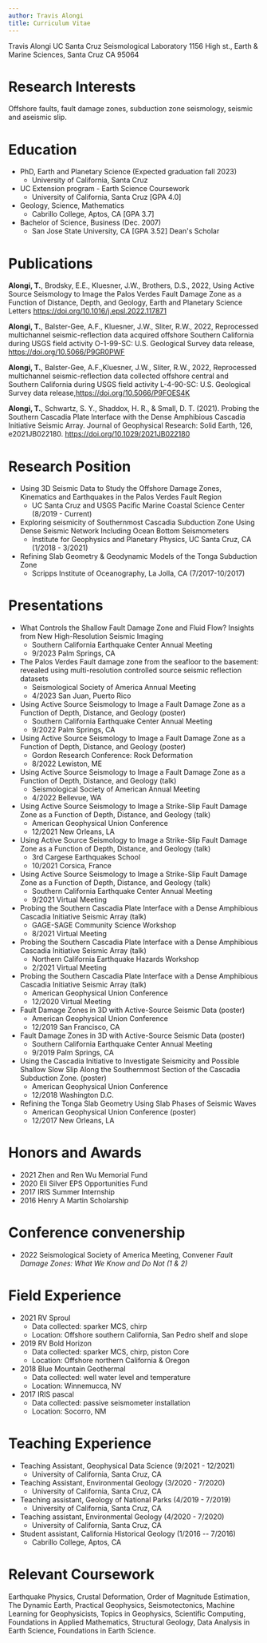 ```yaml
---
author: Travis Alongi
title: Curriculum Vitae
---
```


Travis Alongi 
UC Santa Cruz Seismological Laboratory 1156 High st.,
Earth & Marine Sciences, Santa Cruz CA 95064

# Research Interests

Offshore faults, fault damage zones, subduction zone seismology, seismic
and aseismic slip.

# Education

-   PhD, Earth and Planetary Science (Expected graduation fall 2023)
    -   University of California, Santa Cruz
-   UC Extension program - Earth Science Coursework
    -   University of California, Santa Cruz \[GPA 4.0\]
-   Geology, Science, Mathematics
    -   Cabrillo College, Aptos, CA \[GPA 3.7\]
-   Bachelor of Science, Business (Dec. 2007)
    -   San Jose State University, CA \[GPA 3.52\] Dean's Scholar

# Publications

**Alongi, T.**, Brodsky, E.E., Kluesner, J.W., Brothers, D.S., 2022,
Using Active Source Seismology to Image the Palos Verdes Fault Damage
Zone as a Function of Distance, Depth, and Geology, Earth and Planetary
Science Letters <https://doi.org/10.1016/j.epsl.2022.117871>

**Alongi, T.**, Balster-Gee, A.F., Kluesner, J.W., Sliter, R.W., 2022,
Reprocessed multichannel seismic-reflection data acquired offshore
Southern California during USGS field activity O-1-99-SC: U.S.
Geological Survey data release, <https://doi.org/10.5066/P9GR0PWF>

**Alongi, T.**, Balster-Gee, A.F.,Kluesner, J.W., Sliter, R.W., 2022,
Reprocessed multichannel seismic-reflection data collected offshore
central and Southern California during USGS field activity L-4-90-SC:
U.S. Geological Survey data release,<https://doi.org/10.5066/P9FOES4K>

**Alongi, T.**, Schwartz, S. Y., Shaddox, H. R., & Small, D. T. (2021).
Probing the Southern Cascadia Plate Interface with the Dense Amphibious
Cascadia Initiative Seismic Array. Journal of Geophysical Research:
Solid Earth, 126, e2021JB022180. <https://doi.org/10.1029/2021JB022180>

# Research Position

-   Using 3D Seismic Data to Study the Offshore Damage Zones, Kinematics
    and Earthquakes in the Palos Verdes Fault Region
    -   UC Santa Cruz and USGS Pacific Marine Coastal Science Center
        (8/2019 - Current)
-   Exploring seismicity of Southernmost Cascadia Subduction Zone Using
    Dense Seismic Network Including Ocean Bottom Seismometers
    -   Institute for Geophysics and Planetary Physics, UC Santa Cruz,
        CA (1/2018 - 3/2021)
-   Refining Slab Geometry & Geodynamic Models of the Tonga Subduction
    Zone
    -   Scripps Institute of Oceanography, La Jolla, CA (7/2017-10/2017)

# Presentations

-   What Controls the Shallow Fault Damage Zone and Fluid Flow? Insights from New High-Resolution Seismic Imaging
    -   Southern California Earthquake Center Annual Meeting
    -   9/2023 Palm Springs, CA
-   The Palos Verdes Fault damage zone from the seafloor to the basement: revealed using multi-resolution controlled source seismic reflection datasets
    -   Seismological Society of America Annual Meeting
    -   4/2023 San Juan, Puerto Rico
-   Using Active Source Seismology to Image a Fault Damage Zone as a
    Function of Depth, Distance, and Geology (poster)
    -   Southern California Earthquake Center Annual Meeting
    -   9/2022 Palm Springs, CA
-   Using Active Source Seismology to Image a Fault Damage Zone as a
    Function of Depth, Distance, and Geology (poster)
    -   Gordon Research Conference: Rock Deformation
    -   8/2022 Lewiston, ME
-   Using Active Source Seismology to Image a Fault Damage Zone as a
    Function of Depth, Distance, and Geology (talk)
    -   Seismological Society of American Annual Meeting
    -   4/2022 Bellevue, WA
-   Using Active Source Seismology to Image a Strike-Slip Fault Damage
    Zone as a Function of Depth, Distance, and Geology (talk)
    -   American Geophysical Union Conference
    -   12/2021 New Orleans, LA
-   Using Active Source Seismology to Image a Strike-Slip Fault Damage
    Zone as a Function of Depth, Distance, and Geology (talk)
    -   3rd Cargese Earthquakes School
    -   10/2021 Corsica, France
-   Using Active Source Seismology to Image a Strike-Slip Fault Damage
    Zone as a Function of Depth, Distance, and Geology (talk)
    -   Southern California Earthquake Center Annual Meeting
    -   9/2021 Virtual Meeting
-   Probing the Southern Cascadia Plate Interface with a Dense
    Amphibious Cascadia Initiative Seismic Array (talk)
    -   GAGE-SAGE Community Science Workshop
    -   8/2021 Virtual Meeting
-   Probing the Southern Cascadia Plate Interface with a Dense
    Amphibious Cascadia Initiative Seismic Array (talk)
    -   Northern California Earthquake Hazards Workshop
    -   2/2021 Virtual Meeting
-   Probing the Southern Cascadia Plate Interface with a Dense
    Amphibious Cascadia Initiative Seismic Array (talk)
    -   American Geophysical Union Conference
    -   12/2020 Virtual Meeting
-   Fault Damage Zones in 3D with Active-Source Seismic Data (poster)
    -   American Geophysical Union Conference
    -   12/2019 San Francisco, CA
-   Fault Damage Zones in 3D with Active-Source Seismic Data (poster)
    -   Southern California Earthquake Center Annual Meeting
    -   9/2019 Palm Springs, CA
-   Using the Cascadia Initiative to Investigate Seismicity and Possible
    Shallow Slow Slip Along the Southernmost Section of the Cascadia
    Subduction Zone. (poster)
    -   American Geophysical Union Conference
    -   12/2018 Washington D.C.
-   Refining the Tonga Slab Geometry Using Slab Phases of Seismic Waves
    -   American Geophysical Union Conference (poster)
    -   12/2017 New Orleans, LA

# Honors and Awards

-   2021 Zhen and Ren Wu Memorial Fund
-   2020 Eli Silver EPS Opportunities Fund
-   2017 IRIS Summer Internship
-   2016 Henry A Martin Scholarship

# Conference convenership

-   2022 Seismological Society of America Meeting, Convener *Fault
    Damage Zones: What We Know and Do Not (1 & 2)*

# Field Experience

-   2021 RV Sproul
    -   Data collected: sparker MCS, chirp
    -   Location: Offshore southern California, San Pedro shelf and
        slope
-   2019 RV Bold Horizon
    -   Data collected: sparker MCS, chirp, piston Core
    -   Location: Offshore northern California & Oregon
-   2018 Blue Mountain Geothermal
    -   Data collected: well water level and temperature
    -   Location: Winnemucca, NV
-   2017 IRIS pascal
    -   Data collected: passive seismometer installation
    -   Location: Socorro, NM

# Teaching Experience

-   Teaching Assistant, Geophysical Data Science (9/2021 - 12/2021)
    -   University of California, Santa Cruz, CA
-   Teaching Assistant, Environmental Geology (3/2020 - 7/2020)
    -   University of California, Santa Cruz, CA
-   Teaching assistant, Geology of National Parks (4/2019 - 7/2019)
    -   University of California, Santa Cruz, CA
-   Teaching assistant, Environmental Geology (4/2020 - 7/2020)
    -   University of California, Santa Cruz, CA
-   Student assistant, California Historical Geology (1/2016 -- 7/2016)
    -   Cabrillo College, Aptos, CA

# Relevant Coursework

Earthquake Physics, Crustal Deformation, Order of Magnitude Estimation,
The Dynamic Earth, Practical Geophysics, Seismotectonics, Machine
Learning for Geophysicists, Topics in Geophysics, Scientific Computing,
Foundations in Applied Mathematics, Structural Geology, Data Analysis in
Earth Science, Foundations in Earth Science.
